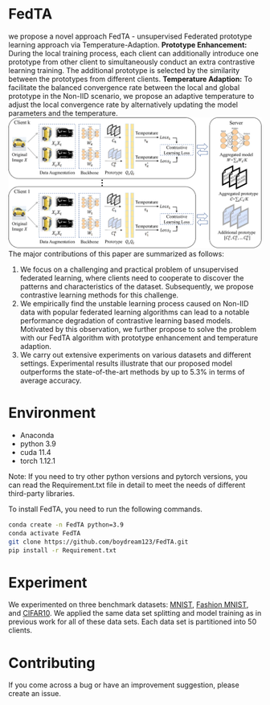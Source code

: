 # FedTA
we propose a novel approach FedTA - unsupervised Federated prototype learning approach via
Temperature-Adaption. 
**Prototype Enhancement:** During the local training process, each client can additionally introduce one prototype from other client to simultaneously conduct an extra contrastive learning training. The additional prototype is selected by the similarity between the prototypes from different clients.
**Temperature Adaption:** To facilitate the balanced convergence rate between the local and global prototype in the Non-IID scenario, we propose an adaptive temperature to adjust the local convergence rate by alternatively updating the model parameters and the temperature.
![Framework](https://github.com/boydream123/FedTA/blob/main/Framework_FedTA.png)
The major contributions of this paper are summarized as follows:
1. We focus on a challenging and practical problem of unsupervised federated learning, where clients need to cooperate to discover the patterns and characteristics of the dataset. Subsequently, we propose contrastive learning methods for this challenge.
2. We empirically find the unstable learning process caused on 
    Non-IID data with popular federated learning algorithms can lead to a notable performance
    degradation of contrastive learning based models. Motivated by this observation, we further propose to
    solve the problem with our FedTA algorithm with prototype enhancement and temperature adaption.
3. We carry out extensive experiments on various datasets and different settings. Experimental results illustrate that our proposed model outperforms the state-of-the-art methods by up to 5.3\% in terms of average accuracy.
# Environment
+ Anaconda
+ python 3.9
+ cuda 11.4
+ torch 1.12.1

Note: If you need to try other python versions and pytorch versions, you can read the Requirement.txt file in detail to meet the needs of different third-party libraries.

To install FedTA, you need to run the following commands.
```bash
conda create -n FedTA python=3.9
conda activate FedTA
git clone https://github.com/boydream123/FedTA.git
pip install -r Requirement.txt
```
# Experiment
We experimented on three benchmark datasets: [MNIST](http://yann.lecun.com/exdb/mnist/), [Fashion MNIST](https://www.kaggle.com/datasets/zalando-research/fashionmnist), and [CIFAR10](https://www.cs.toronto.edu/~kriz/cifar.html). We applied the same data set splitting and model training as in previous work for all of these data sets. Each data set is partitioned into 50 clients.


# Contributing 
If you come across a bug or have an improvement suggestion, please create an issue.
